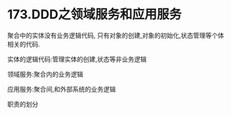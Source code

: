# 173.DDD之领域服务和应用服务

聚合中的实体没有业务逻辑代码,
只有对象的创建,对象的初始化,状态管理等个体相关的代码.

实体的逻辑代码:管理实体的创建,状态等非业务逻辑

领域服务:聚合内的业务逻辑

应用服务:聚合间,和外部系统的业务逻辑

职责的划分
